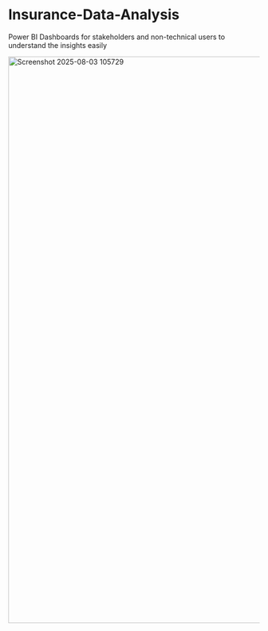 # Insurance-Data-Analysis
Power BI Dashboards for stakeholders and non-technical users to understand the insights easily


<img width="1919" height="1135" alt="Screenshot 2025-08-03 105729" src="https://github.com/user-attachments/assets/c4d7a0fb-1cbb-4bb0-9ef6-15357f2fdd59" />

